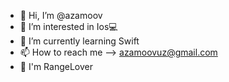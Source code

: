 - 👋 Hi, I’m @azamoov
- 👀 I’m interested in Ios💻
- 🌱 I’m currently learning Swift
- 📫 How to reach me --> azamoovuz@gmail.com
- 🚗 I'm RangeLover 

<!---
azamoov/azamoov is a ✨ special ✨ repository because its `README.md` (this file) appears on your GitHub profile.
You can click the Preview link to take a look at your changes.
--->
